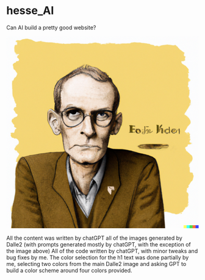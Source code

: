 # hesse_AI
Can AI build a pretty good website? 

![An AI generated portrait of Herman Hesse](https://raw.githubusercontent.com/McCartneyAC/hesse_AI/main/hesse.png)


All the content was written by chatGPT
all of the images generated by Dalle2 (with prompts generated mostly by chatGPT, with the exception of the image above)
All of the code written by chatGPT, with minor tweaks and bug fixes by me. The color selection for the h1 text was done partially by me, selecting two colors from the main Dalle2 image and asking GPT to build a color scheme around four colors provided. 
